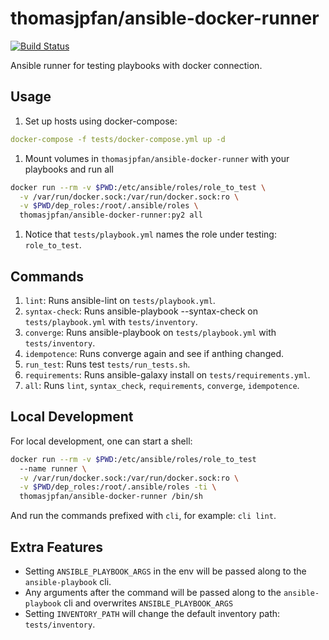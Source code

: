 # thomasjpfan/ansible-docker-runner

[![Build Status](https://travis-ci.org/thomasjpfan/ansible-docker-runner.svg?branch=master)](https://travis-ci.org/thomasjpfan/ansible-docker-runner)

Ansible runner for testing playbooks with docker connection.

## Usage

1. Set up hosts using docker-compose:

```yaml
docker-compose -f tests/docker-compose.yml up -d
```

1. Mount volumes in `thomasjpfan/ansible-docker-runner` with your playbooks and run all

```bash
docker run --rm -v $PWD:/etc/ansible/roles/role_to_test \
  -v /var/run/docker.sock:/var/run/docker.sock:ro \
  -v $PWD/dep_roles:/root/.ansible/roles \
  thomasjpfan/ansible-docker-runner:py2 all
```

1. Notice that `tests/playbook.yml` names the role under testing: `role_to_test`.

## Commands

1. `lint`: Runs ansible-lint on `tests/playbook.yml`.
1. `syntax-check`: Runs ansible-playbook --syntax-check on `tests/playbook.yml` with `tests/inventory`.
1. `converge`: Runs ansible-playbook on `tests/playbook.yml` with `tests/inventory`.
1. `idempotence`: Runs converge again and see if anthing changed.
1. `run_test`: Runs test `tests/run_tests.sh`.
1. `requirements`: Runs ansible-galaxy install on `tests/requirements.yml`.
1. `all`: Runs `lint`, `syntax_check`, `requirements`, `converge`, `idempotence`.

## Local Development

For local development, one can start a shell:

```bash
docker run --rm -v $PWD:/etc/ansible/roles/role_to_test
  --name runner \
  -v /var/run/docker.sock:/var/run/docker.sock:ro \
  -v $PWD/dep_roles:/root/.ansible/roles -ti \
  thomasjpfan/ansible-docker-runner /bin/sh
```

And run the commands prefixed with `cli`, for example: `cli lint`.

## Extra Features

- Setting `ANSIBLE_PLAYBOOK_ARGS` in the env will be passed along to the `ansible-playbook` cli.
- Any arguments after the command will be passed along to the `ansible-playbook` cli and overwrites `ANSIBLE_PLAYBOOK_ARGS`
- Setting `INVENTORY_PATH` will change the default inventory path: `tests/inventory`.